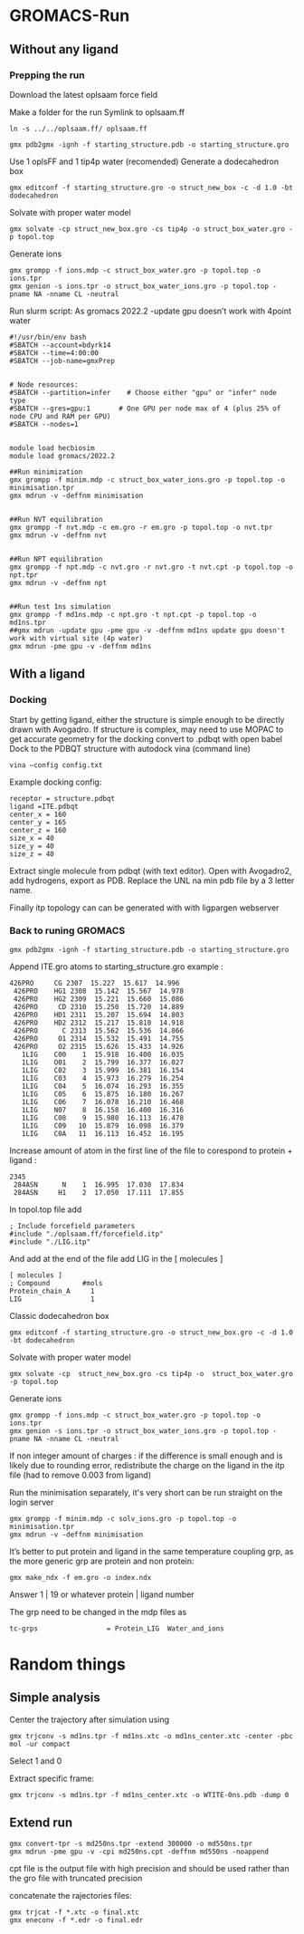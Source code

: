 # GROMACS-Run


## Without any ligand
### Prepping the run
Download the latest oplsaam force field

Make a folder for the run
Symlink to oplsaam.ff
```
ln -s ../../oplsaam.ff/ oplsaam.ff
```
```
gmx pdb2gmx -ignh -f starting_structure.pdb -o starting_structure.gro
```
Use 1 oplsFF and 1 tip4p water (recomended)
Generate a dodecahedron box
```
gmx editconf -f starting_structure.gro -o struct_new_box -c -d 1.0 -bt dodecahedron
```
Solvate with proper water model
```
gmx solvate -cp struct_new_box.gro -cs tip4p -o struct_box_water.gro -p topol.top
```
Generate ions
```
gmx grompp -f ions.mdp -c struct_box_water.gro -p topol.top -o ions.tpr
gmx genion -s ions.tpr -o struct_box_water_ions.gro -p topol.top -pname NA -nname CL -neutral
```

Run slurm script:
As gromacs 2022.2 -update gpu doesn’t work with 4point water
```
#!/usr/bin/env bash
#SBATCH --account=bdyrk14
#SBATCH --time=4:00:00
#SBATCH --job-name=gmxPrep


# Node resources:
#SBATCH --partition=infer    # Choose either "gpu" or "infer" node type
#SBATCH --gres=gpu:1       # One GPU per node max of 4 (plus 25% of node CPU and RAM per GPU)
#SBATCH --nodes=1


module load hecbiosim
module load gromacs/2022.2

##Run minimization
gmx grompp -f minim.mdp -c struct_box_water_ions.gro -p topol.top -o minimisation.tpr
gmx mdrun -v -deffnm minimisation


##Run NVT equilibration
gmx grompp -f nvt.mdp -c em.gro -r em.gro -p topol.top -o nvt.tpr
gmx mdrun -v -deffnm nvt


##Run NPT equilibration
gmx grompp -f npt.mdp -c nvt.gro -r nvt.gro -t nvt.cpt -p topol.top -o npt.tpr
gmx mdrun -v -deffnm npt


##Run test 1ns simulation
gmx grompp -f md1ns.mdp -c npt.gro -t npt.cpt -p topol.top -o md1ns.tpr
##gmx mdrun -update gpu -pme gpu -v -deffnm md1ns update gpu doesn't work with virtual site (4p water)
gmx mdrun -pme gpu -v -deffnm md1ns
```

## With a ligand
### Docking
Start by getting ligand, either the structure is simple enough to be directly drawn with  Avogadro.
If structure is complex, may need to use MOPAC to get accurate geometry for the docking
convert to .pdbqt with open babel
Dock to the PDBQT structure with autodock vina (command line)
```
vina –config config.txt
```
Example docking config:
```
receptor = structure.pdbqt
ligand =ITE.pdbqt
center_x = 160
center_y = 165
center_z = 160
size_x = 40
size_y = 40
size_z = 40
```

Extract single molecule from pdbqt (with text editor).
Open with Avogadro2, add hydrogens, export as PDB.
Replace the UNL na min pdb file by a 3 letter name.

Finally itp topology can can be generated with with ligpargen webserver

### Back to runing GROMACS
```
gmx pdb2gmx -ignh -f starting_structure.pdb -o starting_structure.gro
```

Append ITE.gro atoms to starting_structure.gro
example :
```
426PRO     CG 2307  15.227  15.617  14.996
 426PRO    HG1 2308  15.142  15.567  14.978
 426PRO    HG2 2309  15.221  15.660  15.086
 426PRO     CD 2310  15.250  15.720  14.889
 426PRO    HD1 2311  15.207  15.694  14.803
 426PRO    HD2 2312  15.217  15.810  14.918
 426PRO      C 2313  15.562  15.536  14.866
 426PRO     O1 2314  15.532  15.491  14.755
 426PRO     O2 2315  15.626  15.433  14.926
   1LIG    C00    1  15.918  16.400  16.035
   1LIG    O01    2  15.799  16.377  16.027
   1LIG    C02    3  15.999  16.381  16.154
   1LIG    C03    4  15.973  16.279  16.254
   1LIG    C04    5  16.074  16.293  16.355
   1LIG    C05    6  15.875  16.180  16.267
   1LIG    C06    7  16.078  16.210  16.468
   1LIG    N07    8  16.158  16.400  16.316
   1LIG    C08    9  15.980  16.113  16.478
   1LIG    C09   10  15.879  16.098  16.379
   1LIG    C0A   11  16.113  16.452  16.195
```
Increase amount of atom in the first line of the file to corespond to protein + ligand :
```
2345
 284ASN      N    1  16.995  17.030  17.834
 284ASN     H1    2  17.050  17.111  17.855
```
In topol.top file add
```
; Include forcefield parameters
#include "./oplsaam.ff/forcefield.itp"
#include "./LIG.itp"
```

And add at the end of the file add LIG in the \[ molecules \]
```
[ molecules ]
; Compound        #mols
Protein_chain_A     1
LIG                 1
```

Classic dodecahedron box 
```
gmx editconf -f starting_structure.gro -o struct_new_box.gro -c -d 1.0 -bt dodecahedron
```
Solvate with proper water model
```
gmx solvate -cp  struct_new_box.gro -cs tip4p -o  struct_box_water.gro -p topol.top
```
Generate ions
```
gmx grompp -f ions.mdp -c struct_box_water.gro -p topol.top -o ions.tpr
gmx genion -s ions.tpr -o struct_box_water_ions.gro -p topol.top -pname NA -nname CL -neutral
```

If non integer amount of charges : if the difference is small enough and is likely due to rounding error, redistribute the charge on the ligand in the itp file (had to remove 0.003 from ligand)

Run the minimisation separately, it's very short can be run straight on the login server
```
gmx grompp -f minim.mdp -c solv_ions.gro -p topol.top -o minimisation.tpr
gmx mdrun -v -deffnm minimisation
```

It’s better to put protein and ligand in the same temperature coupling grp, as the more generic grp are protein and non protein:
```
gmx make_ndx -f em.gro -o index.ndx
```
Answer 1 | 19  or whatever protein | ligand number

The grp need to be changed in the mdp files as
```
tc-grps                 = Protein_LIG  Water_and_ions
```

# Random things
## Simple analysis
Center the trajectory after simulation using
```
gmx trjconv -s md1ns.tpr -f md1ns.xtc -o md1ns_center.xtc -center -pbc mol -ur compact
```
Select 1 and 0

Extract specific frame:
```
gmx trjconv -s md1ns.tpr -f md1ns_center.xtc -o WTITE-0ns.pdb -dump 0
```
 
## Extend run
```
gmx convert-tpr -s md250ns.tpr -extend 300000 -o md550ns.tpr
gmx mdrun -pme gpu -v -cpi md250ns.cpt -deffnm md550ns -noappend
```
cpt file is the output file with high precision and should be used rather than the gro file with truncated precision

concatenate the rajectories files:
```
gmx trjcat -f *.xtc -o final.xtc
gmx eneconv -f *.edr -o final.edr
```

